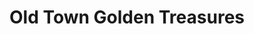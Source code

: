 ---
title: "Old Town Golden Treasures"
url: /mechanicsville/old-town-golden-treasures/
shop: Schmuck
---